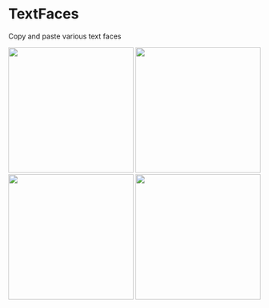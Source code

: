# TextFaces
Copy and paste various text faces


<p float="left">
  <img src= "images/image.png" width="250" />
  <img src= "images/image.png" width="250" /> 
  <img src= "images/image.png" width="250" />
  <img src= "images/image.png" width="250" />
</p>
